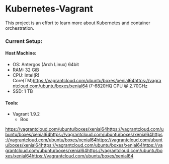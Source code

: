 # Kubernetes-Vagrant

This project is an effort to learn more about Kubernetes and container orchestration. 

### Current Setup:
#### Host Machine:
- OS: Antergos (Arch Linux) 64bit
- RAM: 32 GiB
- CPU: Intel(R) Core(TM)https://vagrantcloud.com/ubuntu/boxes/xenial64https://vagrantcloud.com/ubuntu/boxes/xenial64 i7-6820HQ CPU @ 2.70GHz
- SSD: 1 TB
	
#### Tools:
- Vagrant 1.9.2
  - Box 

https://vagrantcloud.com/ubuntu/boxes/xenial64https://vagrantcloud.com/ubuntu/boxes/xenial64https://vagrantcloud.com/ubuntu/boxes/xenial64https://vagrantcloud.com/ubuntu/boxes/xenial64https://vagrantcloud.com/ubuntu/boxes/xenial64https://vagrantcloud.com/ubuntu/boxes/xenial64https://vagrantcloud.com/ubuntu/boxes/xenial64https://vagrantcloud.com/ubuntu/boxes/xenial64https://vagrantcloud.com/ubuntu/boxes/xenial64
